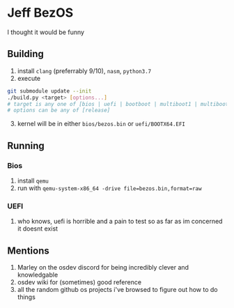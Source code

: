 # Jeff BezOS
I thought it would be funny

## Building
1. install `clang` (preferrably 9/10), `nasm`, `python3.7`
2. execute 
```sh
git submodule update --init
./build.py <target> [options...]
# target is any one of [bios | uefi | bootboot | multiboot1 | multiboot2 | bootboot | stivale]
# options can be any of [release]
```
3. kernel will be in either `bios/bezos.bin` or `uefi/BOOTX64.EFI`

## Running

### Bios
1. install `qemu`
2. run with `qemu-system-x86_64 -drive file=bezos.bin,format=raw`

### UEFI
1. who knows, uefi is horrible and a pain to test so as far as im concerned it doesnt exist

## Mentions
1. Marley on the osdev discord for being incredibly clever and knowledgable 
2. osdev wiki for (sometimes) good reference
3. all the random github os projects i've browsed to figure out how to do things